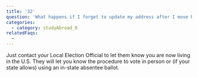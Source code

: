```yaml
---
title: '32'
question: 'What happens if I forget to update my address after I move back to the US and I get an overseas ballot?'
categories:
  - category: studyAbroad_0
relatedFaqs:
  - 
---
```

Just contact your Local Election Official to let them know you are now living in the U.S. They will let you know the procedure to vote in person or (if your state allows) using an in-state absentee ballot. 
